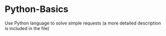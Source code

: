 # Python-Basics
Use Python language to solve simple requests (a more detailed description is included in the file)
